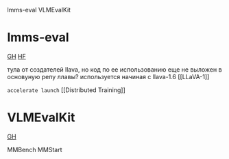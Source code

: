 
lmms-eval
VLMEvalKit

# lmms-eval

[GH](https://github.com/EvolvingLMMs-Lab/lmms-eval)
[HF](https://huggingface.co/lmms-lab)

тула от создателей llava, но код по ее использованию еще не выложен в основуную репу ллавы?
используется начиная с llava-1.6
[[LLaVA-1]]

`accelerate launch`
[[Distributed Training]]

# VLMEvalKit
[GH](https://github.com/open-compass/VLMEvalKit)

MMBench
MMStart